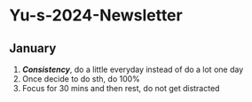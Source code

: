 # Yu-s-2024-Newsletter

## January
1. ***Consistency***, do a little everyday instead of do a lot one day
2. Once decide to do sth, do 100%
3. Focus for 30 mins and then rest, do not get distracted
